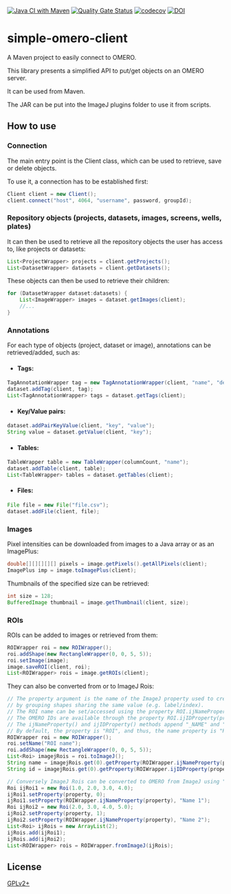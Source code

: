 [![Java CI with Maven](https://github.com/GReD-Clermont/simple-omero-client/actions/workflows/maven.yml/badge.svg)](https://github.com/GReD-Clermont/simple-omero-client/actions/workflows/maven.yml)
[![Quality Gate Status](https://sonarcloud.io/api/project_badges/measure?project=GReD-Clermont_simple-omero-client&metric=alert_status)](https://sonarcloud.io/summary/new_code?id=GReD-Clermont_simple-omero-client)
[![codecov](https://codecov.io/gh/GReD-Clermont/simple-omero-client/branch/main/graph/badge.svg)](https://codecov.io/gh/GReD-Clermont/simple-omero-client)
[![DOI](https://img.shields.io/badge/DOI-10.12688%2Ff1000research.110385.2-GREEN)](https://doi.org/10.12688/f1000research.110385.2)

# simple-omero-client

A Maven project to easily connect to OMERO.

This library presents a simplified API to put/get objects on an OMERO server. 
<p>It can be used from Maven.
<p>The JAR can be put into the ImageJ plugins folder to use it from scripts.


## How to use


### Connection
The main entry point is the Client class, which can be used to retrieve, save or delete objects.

<p>To use it, a connection has to be established first:

```java
Client client = new Client();
client.connect("host", 4064, "username", password, groupId);
```

### Repository objects (projects, datasets, images, screens, wells, plates)

It can then be used to retrieve all the repository objects the user has access to, like projects or datasets:

```java
List<ProjectWrapper> projects = client.getProjects();
List<DatasetWrapper> datasets = client.getDatasets();
```

These objects can then be used to retrieve their children:

```java
for (DatasetWrapper dataset:datasets) {
    List<ImageWrapper> images = dataset.getImages(client);
    //...
}
```

### Annotations

For each type of objects (project, dataset or image), annotations can be retrieved/added, such as:

* #### Tags:

```java
TagAnnotationWrapper tag = new TagAnnotationWrapper(client, "name", "description");
dataset.addTag(client, tag);
List<TagAnnotationWrapper> tags = dataset.getTags(client);
```

* #### Key/Value pairs:

```java
dataset.addPairKeyValue(client, "key", "value");
String value = dataset.getValue(client, "key");
```

* #### Tables:

```java
TableWrapper table = new TableWrapper(columnCount, "name");
dataset.addTable(client, table);
List<TableWrapper> tables = dataset.getTables(client);
```

* #### Files:

```java
File file = new File("file.csv");
dataset.addFile(client, file);
```

### Images

Pixel intensities can be downloaded from images to a Java array or as an ImagePlus:

```java
double[][][][][] pixels = image.getPixels().getAllPixels(client);
ImagePlus imp = image.toImagePlus(client);
```

Thumbnails of the specified size can be retrieved:

```java
int size = 128;
BufferedImage thumbnail = image.getThumbnail(client, size);
```

### ROIs

ROIs can be added to images or retrieved from them:

```java
ROIWrapper roi = new ROIWrapper();
roi.addShape(new RectangleWrapper(0, 0, 5, 5));
roi.setImage(image);
image.saveROI(client, roi);
List<ROIWrapper> rois = image.getROIs(client);
```

They can also be converted from or to ImageJ Rois:

```java
// The property argument is the name of the ImageJ property used to create 3D/4D ROIs in OMERO, 
// by grouping shapes sharing the same value (e.g. label/index).
// The ROI name can be set/accessed using the property ROI.ijNameProperty(property).
// The OMERO IDs are available through the property ROI.ijIDProperty(property).
// The ijNameProperty() and ijIDProperty() methods append "_NAME" and "_ID" to the property (respectively).
// By default, the property is "ROI", and thus, the name property is "ROI_NAME" and the ID property, "ROI_ID".
ROIWrapper roi = new ROIWrapper();
roi.setName("ROI name");
roi.addShape(new RectangleWrapper(0, 0, 5, 5));
List<Roi> imagejRois = roi.toImageJ();
String name = imagejRois.get(0).getProperty(ROIWrapper.ijNameProperty(property));
String id = imagejRois.get(0).getProperty(ROIWrapper.ijIDProperty(property));

// Conversely ImageJ Rois can be converted to OMERO from ImageJ using "ROIWrapper::fromImageJ"
Roi ijRoi1 = new Roi(1.0, 2.0, 3.0, 4.0);
ijRoi1.setProperty(property, 0);
ijRoi1.setProperty(ROIWrapper.ijNameProperty(property), "Name 1");
Roi ijRoi2 = new Roi(2.0, 3.0, 4.0, 5.0);
ijRoi2.setProperty(property, 1);
ijRoi2.setProperty(ROIWrapper.ijNameProperty(property), "Name 2");
List<Roi> ijRois = new ArrayList(2);
ijRois.add(ijRoi1);
ijRois.add(ijRoi2);
List<ROIWrapper> rois = ROIWrapper.fromImageJ(ijRois);
```

## License
[GPLv2+](https://choosealicense.com/licenses/gpl-2.0/)
